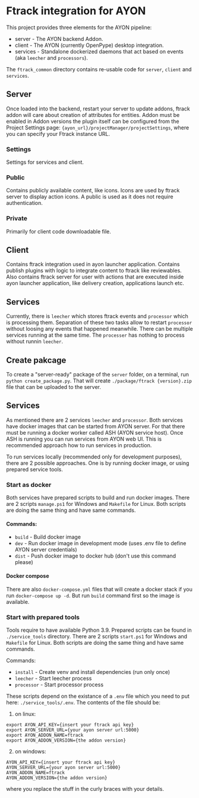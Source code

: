 # Ftrack integration for AYON

This project provides three elements for the AYON pipeline:
 * server - The AYON backend Addon.
 * client - The AYON (currently OpenPype) desktop integration.
 * services - Standalone dockerized daemons that act based on events (aka `leecher` and `processors`).

The `ftrack_common` directory contains re-usable code for `server`, `client` and `services`.

## Server
Once loaded into the backend, restart your server to update addons, ftrack addon will care about creation of attributes for entities. Addon must be enabled in Addon versions the plugin itself can be configured from the Project Settings page: `{ayon_url}/projectManager/projectSettings`, where you can specify your Ftrack instance URL.

### Settings
Settings for services and client.

### Public
Contains publicly available content, like icons. Icons are used by ftrack server to display action icons. A public is used as it does not require authentication.

### Private
Primarily for client code downloadable file.

## Client
Contains ftrack integration used in ayon launcher application. Contains publish plugins with logic to integrate content to ftrack like reviewables. Also contains ftrack server for user with actions that are executed inside ayon launcher application, like delivery creation, applications launch etc.

## Services
Currently, there is `leecher` which stores ftrack events and `processor` which is processing them. Separation of these two tasks allow to restart `processor` without loosing any events that happened meanwhile. There can be multiple services running at the same time. The `processer` has nothing to process without runnin `leecher`.

## Create pakcage
To create a "server-ready" package of the `server` folder, on a terminal, run `python create_package.py`. That will create `./package/ftrack {version}.zip` file that can be uploaded to the server.

## Services
As mentioned there are 2 services `leecher` and `processor`. Both services have docker images that can be started from AYON server. For that there must be running a docker worker called ASH (AYON service host). Once ASH is running you can run services from AYON web UI. This is recommended approach how to run services in production.

To run services locally (recommended only for development purposes), there are 2 possible approaches. One is by running docker image, or using prepared service tools.

### Start as docker
Both services have prepared scripts to build and run docker images. There are 2 scripts `manage.ps1` for Windows and `Makefile` for Linux. Both scripts are doing the same thing and have same commands.

#### Commands:
- `build` - Build docker image
- `dev` - Run docker image in development mode (uses .env file to define AYON server credentials)
- `dist` - Push docker image to docker hub (don't use this command please)

#### Docker compose
There are also `docker-compose.yml` files that will create a docker stack if you run `docker-compose up -d`. But run `build` command first so the image is available. 

### Start with prepared tools
Tools require to have available Python 3.9. Prepared scripts can be found in `./service_tools` directory. There are 2 scripts `start.ps1` for Windows and `Makefile` for Linux. Both scripts are doing the same thing and have same commands.

Commands:
- `install` - Create venv and install dependencies (run only once) 
- `leecher` - Start leecher process
- `processor` - Start processor process

These scripts depend on the existance of a `.env` file which you need to put here: `./service_tools/.env`. The contents of the file should be:

1. on linux:

```
export AYON_API_KEY={insert your ftrack api key}
export AYON_SERVER_URL={your ayon server url:5000}
export AYON_ADDON_NAME=ftrack
export AYON_ADDON_VERSION={the addon version}
```

2. on windows:

```
AYON_API_KEY={insert your ftrack api key}
AYON_SERVER_URL={your ayon server url:5000}
AYON_ADDON_NAME=ftrack
AYON_ADDON_VERSION={the addon version}
```

where you replace the stuff in the curly braces with your details.